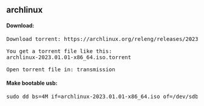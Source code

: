 ## archlinux

#### Download:
<pre>
Download torrent: https://archlinux.org/releng/releases/2023.01.01/torrent/

You get a torrent file like this:
archlinux-2023.01.01-x86_64.iso.torrent

Open torrent file in: transmission
</pre>

#### Make bootable usb:
<pre>
sudo dd bs=4M if=archlinux-2023.01.01-x86_64.iso of=/dev/sdb conv=fsync oflag=direct status=progress

</pre>
